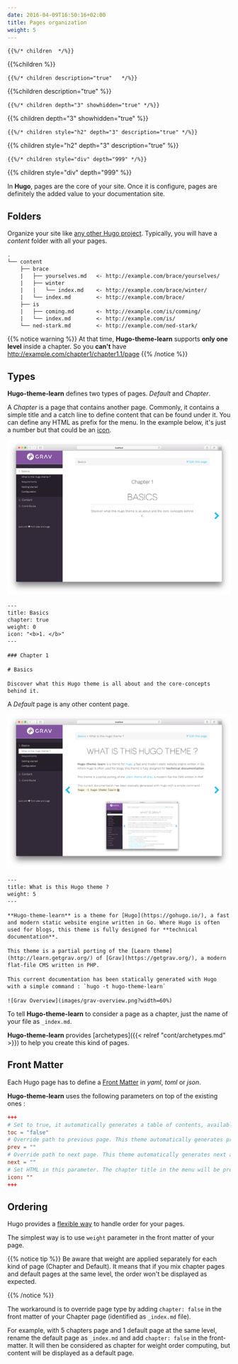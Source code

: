 ```yaml
---
date: 2016-04-09T16:50:16+02:00
title: Pages organization
weight: 5
---
```


	{{%/* children  */%}}

{{%children %}}

	{{%/* children description="true"   */%}}

{{%children description="true"   %}}

	{{%/* children depth="3" showhidden="true" */%}}

{{% children depth="3" showhidden="true" %}}

	{{%/* children style="h2" depth="3" description="true" */%}}

{{% children style="h2" depth="3" description="true" %}}

	{{%/* children style="div" depth="999" */%}}

{{% children style="div" depth="999" %}}

In **Hugo**, pages are the core of your site. Once it is configure, pages are definitely the added value to your documentation site.

## Folders

Organize your site like [any other Hugo project](https://gohugo.io/content/organization/). Typically, you will have a *content* folder with all your pages.

    .
    └── content
        ├── brace
        |   ├── yourselves.md   <- http://example.com/brace/yourselves/
        |   ├── winter
        |   |   └── index.md    <- http://example.com/brace/winter/
        |   └── index.md        <- http://example.com/brace/
        ├── is
        |   ├── coming.md       <- http://example.com/is/comming/
        |   └── index.md        <- http://example.com/is/
        └── ned-stark.md        <- http://example.com/ned-stark/

{{% notice warning %}}
At that time, **Hugo-theme-learn** supports **only one level** inside a chapter. So you **can't** have http://example.com/chapter1/chapter1.1/page
{{% /notice %}}

## Types

**Hugo-theme-learn** defines two types of pages. *Default* and *Chapter*.

A *Chapter* is a page that contains another page. Commonly, it contains a simple title and a catch line to define content that can be found under it.
You can define any HTML as prefix for the menu. In the example below, it's just a number but that could be an [icon](https://fortawesome.github.io/Font-Awesome/).

![Chapter page](images/pages-chapter.png?width=50%)

    ---
    title: Basics
    chapter: true
    weight: 0
    icon: "<b>1. </b>"
    ---

    ### Chapter 1

    # Basics

    Discover what this Hugo theme is all about and the core-concepts behind it.


A *Default* page is any other content page.

![Default page](images/pages-default.png?width=50%)

    ---
    title: What is this Hugo theme ?
    weight: 5
    ---

    **Hugo-theme-learn** is a theme for [Hugo](https://gohugo.io/), a fast and modern static website engine written in Go. Where Hugo is often used for blogs, this theme is fully designed for **technical documentation**.

    This theme is a partial porting of the [Learn theme](http://learn.getgrav.org/) of [Grav](https://getgrav.org/), a modern flat-file CMS written in PHP.

    This current documentation has been statically generated with Hugo with a simple command : `hugo -t hugo-theme-learn`

    ![Grav Overview](images/grav-overview.png?width=60%)

To tell **Hugo-theme-learn** to consider a page as a chapter, just the name of your file as `_index.md`.

**Hugo-theme-learn** provides [archetypes]({{< relref "cont/archetypes.md" >}}) to help you create this kind of pages.

## Front Matter

Each Hugo page has to define a [Front Matter](https://gohugo.io/content/front-matter/) in *yaml*, *toml* or *json*.

**Hugo-theme-learn** uses the following parameters on top of the existing ones :

```toml
+++
# Set to true, it automatically generates a table of contents, available in the top of the screen.
toc = "false"
# Override path to previous page. This theme automatically generates previous arrows 
prev = ""
# Override path to next page. This theme automatically generates next arrows 
next = ""
# Set HTML in this parameter. The chapter title in the menu will be prefixed by this. Useful for icons.
icon: ""
+++
```

## Ordering

Hugo provides a [flexible way](https://gohugo.io/content/ordering/) to handle order for your pages.

The simplest way is to use `weight` parameter in the front matter of your page.


{{% notice tip %}}
Be aware that weight are applied separately for each kind of page (Chapter and Default). It means that if you mix chapter pages and default pages at the same level, the order won't be displayed as expected. 

{{% /notice %}}

The workaround is to override page type by adding `chapter: false` in the front matter of your Chapter page (identified as `_index.md` file).

For example, with 5 chapters page and 1 default page at the same level, rename the default page as `_index.md` and add `chapter: false` in the front-matter. It will then be considered as chapter for weight order computing, but content will be displayed as a default page.
